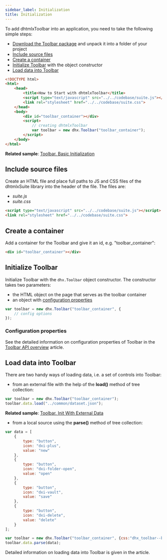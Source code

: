 ```yaml
---
sidebar_label: Initialization
title: Initialization
---          
```


To add dhtmlxToolbar into an application, you need to take the following simple steps:

- [Download the Toolbar package](https://dhtmlx.com/docs/products/dhtmlxSuite/download.shtml) and unpack it into a folder of your project
- [Include source files](#include-source-files)
- [Create a container](#create-a-container)
- [Initialize Toolbar](#initialize-toolbar) with the object constructor
- [Load data into Toolbar](#load-data-into-toolbar)

~~~html
<!DOCTYPE html>
<html>
    <head>
        <title>How to Start with dhtmlxToolbar</title>         
        <script type="text/javascript" src="../../codebase/suite.js"></script>
        <link rel="stylesheet" href="../../codebase/suite.css">
    </head>
    <body>
        <div id="toolbar_container"></div>
        <script>
            // creating dhtmlxToolbar
            var toolbar = new dhx.Toolbar("toolbar_container");
        </script>
    </body>
</html>
~~~

**Related sample**: [Toolbar. Basic Initialization](https://snippet.dhtmlx.com/i5a9mx2i)

Include source files
--------------------

Create an HTML file and place full paths to JS and CSS files of the dhtmlxSuite library into the header of the file. The files are:

- *suite.js*
- *suite.css*

~~~html
<script type="text/javascript" src="../../codebase/suite.js"></script>
<link rel="stylesheet" href="../../codebase/suite.css">
~~~

Create a container
-------------------

Add a container for the Toolbar and give it an id, e.g. "toolbar_container":

~~~html
<div id="toolbar_container"></div>
~~~

Initialize Toolbar
---------------------

Initialize Toolbar with the `dhx.Toolbar` object constructor. The constructor takes two parameters:

- the HTML object on the page that serves as the toolbar container
- an object with [configuration properties](#configuration-properties)

~~~js
var toolbar = new dhx.Toolbar("toolbar_container", {
    // config options
});
~~~

### Configuration properties

See the detailed information on configuration properties of Toolbar in the [Toolbar API overview](toolbar/api/api_overview.md#toolbar-properties) article.


Load data into Toolbar
------------------

There are two handy ways of loading data, i.e. a set of controls into Toolbar:

- from an external file with the help of the **load()** method of tree collection:

~~~js
var toolbar = new dhx.Toolbar("toolbar_container");
toolbar.data.load("../common/dataset.json");
~~~

**Related sample**: [Toolbar. Init With External Data](https://snippet.dhtmlx.com/b0fmkwg5)

- from a local source using the **parse()** method of tree collection:

~~~js
var data = [
	{
    	type: "button",
    	icon: "dxi-plus",
    	value: "new"
    },
    {
    	type: "button",
    	icon: "dxi-folder-open",
    	value: "open"
    },
    {
    	type: "button",
    	icon: "dxi-vault",
    	value: "save"
    },
    {
    	type: "button",
    	icon: "dxi-delete",
    	value: "delete"
    }
];

var toolbar = new dhx.Toolbar("toolbar_container", {css:"dhx_toolbar--bordered" });
toolbar.data.parse(data);
~~~

Detailed information on loading data into Toolbar is given in the [](toolbar/load_data.md) article.




